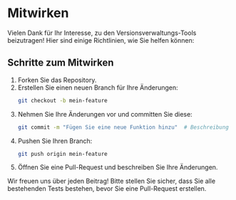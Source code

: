 # Mitwirken

Vielen Dank für Ihr Interesse, zu den Versionsverwaltungs-Tools beizutragen! Hier sind einige Richtlinien, wie Sie helfen können:

## Schritte zum Mitwirken
1. Forken Sie das Repository.
2. Erstellen Sie einen neuen Branch für Ihre Änderungen:
   ```bash
   git checkout -b mein-feature
   ```
3. Nehmen Sie Ihre Änderungen vor und committen Sie diese:
   ```bash
   git commit -m "Fügen Sie eine neue Funktion hinzu"  # Beschreibung der Funktion
   ```
4. Pushen Sie Ihren Branch:
   ```bash
   git push origin mein-feature
   ```
5. Öffnen Sie eine Pull-Request und beschreiben Sie Ihre Änderungen.

Wir freuen uns über jeden Beitrag! Bitte stellen Sie sicher, dass Sie alle bestehenden Tests bestehen, bevor Sie eine Pull-Request erstellen.